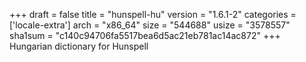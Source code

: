 +++
draft = false
title = "hunspell-hu"
version = "1.6.1-2"
categories = ['locale-extra']
arch = "x86_64"
size = "544688"
usize = "3578557"
sha1sum = "c140c94706fa5517bea6d5ac21eb781ac14ac872"
+++
Hungarian dictionary for Hunspell